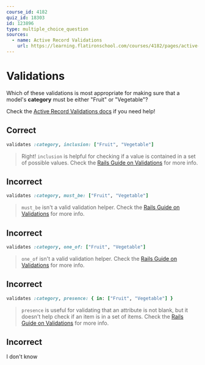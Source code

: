 ```yaml
---
course_id: 4182
quiz_id: 18303
id: 123896
type: multiple_choice_question
sources:
  - name: Active Record Validations
    url: https://learning.flatironschool.com/courses/4182/pages/active-record-validations
---
```


# Validations

Which of these validations is most appropriate for making sure that a
model's **category** must be either "Fruit" or "Vegetable"?

Check the [Active Record Validations docs][validations] if you need help!

## Correct

```rb
validates :category, inclusion: ["Fruit", "Vegetable"]
```

> Right! `inclusion` is helpful for checking if a value is contained in a set of
> possible values. Check the [Rails Guide on Validations][validations] for more
> info.

## Incorrect

```rb
validates :category, must_be: ["Fruit", "Vegetable"]
```

> `must_be` isn't a valid validation helper. Check the
> [Rails Guide on Validations][validations] for more info.

## Incorrect

```rb
validates :category, one_of: ["Fruit", "Vegetable"]
```

> `one_of` isn't a valid validation helper. Check the
> [Rails Guide on Validations][validations] for more info.

## Incorrect

```rb
validates :category, presence: { in: ["Fruit", "Vegetable"] }
```

> `presence` is useful for validating that an attribute is not blank, but it
> doesn't help check if an item is in a set of items. Check the
> [Rails Guide on Validations][validations] for more info.

## Incorrect

I don't know

[validations]: https://guides.rubyonrails.org/active_record_validations.html#validation-helpers

